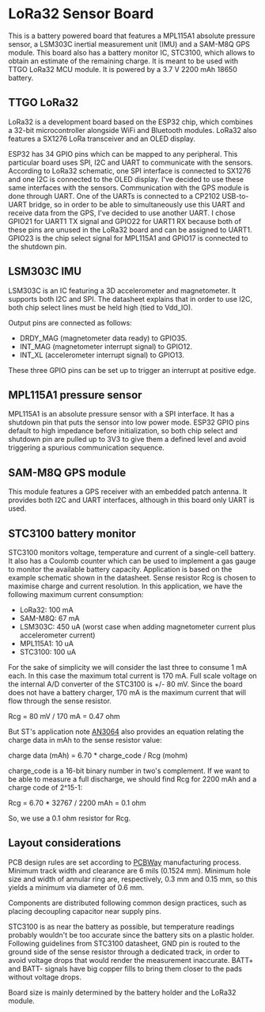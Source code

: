 LoRa32 Sensor Board
===================
This is a battery powered board that features a MPL115A1 absolute pressure sensor, a LSM303C inertial measurement unit (IMU) and a SAM-M8Q GPS module. This board also has a battery monitor IC, STC3100, which allows to obtain an estimate of the remaining charge. It is meant to be used with TTGO LoRa32 MCU module. It is powered by a 3.7 V 2200 mAh 18650 battery.

TTGO LoRa32
-----------
LoRa32 is a development board based on the ESP32 chip, which combines a 32-bit microcontroller alongside WiFi and Bluetooth modules. LoRa32 also features a SX1276 LoRa transceiver and an OLED display.

ESP32 has 34 GPIO pins which can be mapped to any peripheral. This particular board uses SPI, I2C and UART to communicate with the sensors. According to LoRa32 schematic, one SPI interface is connected to SX1276 and one I2C is connected to the OLED display. I've decided to use these same interfaces with the sensors. Communication with the GPS module is done through UART. One of the UARTs is connected to a CP2102 USB-to-UART bridge, so in order to be able to simultaneously use this UART and receive data from the GPS, I've decided to use another UART. I chose GPIO21 for UART1 TX signal and GPIO22 for UART1 RX because both of these pins are unused in the LoRa32 board and can be assigned to UART1. GPIO23 is the chip select signal for MPL115A1 and GPIO17 is connected to the shutdown pin.

LSM303C IMU
-----------
LSM303C is an IC featuring a 3D accelerometer and magnetometer. It supports both I2C and SPI. The datasheet explains that in order to use I2C, both chip select lines must be held high (tied to Vdd_IO).

Output pins are connected as follows:

* DRDY_MAG (magnetometer data ready) to GPIO35.
* INT_MAG (magnetometer interrupt signal) to GPIO12.
* INT_XL (accelerometer interrupt signal) to GPIO13.

These three GPIO pins can be set up to trigger an interrupt at positive edge.

MPL115A1 pressure sensor
------------------------
MPL115A1 is an absolute pressure sensor with a SPI interface. It has a shutdown pin that puts the sensor into low power mode. ESP32 GPIO pins default to high impedance before initialization, so both chip select and shutdown pin are pulled up to 3V3 to give them a defined level and avoid triggering a spurious communication sequence.

SAM-M8Q GPS module
------------------
This module features a GPS receiver with an embedded patch antenna. It provides both I2C and UART interfaces, although in this board only UART is used.

STC3100 battery monitor
-----------------------
STC3100 monitors voltage, temperature and current of a single-cell battery. It also has a Coulomb counter which can be used to implement a gas gauge to monitor the available battery capacity. Application is based on the example schematic shown in the datasheet. Sense resistor Rcg is chosen to maximise charge and current resolution. In this application, we have the following maximum current consumption:

* LoRa32: 100 mA
* SAM-M8Q: 67 mA
* LSM303C: 450 uA (worst case when adding magnetometer current plus accelerometer current)
* MPL115A1: 10 uA
* STC3100: 100 uA

For the sake of simplicity we will consider the last three to consume 1 mA each. In this case the maximum total current is 170 mA. Full scale voltage on the internal A/D converter of the STC3100 is +/- 80 mV. Since the board does not have a battery charger, 170 mA is the maximum current that will flow through the sense resistor.

Rcg = 80 mV / 170 mA = 0.47 ohm


But ST's application note [AN3064](https://www.st.com/content/ccc/resource/technical/document/application_note/fa/c2/de/32/e8/c9/4e/28/CD00248578.pdf/files/CD00248578.pdf/jcr:content/translations/en.CD00248578.pdf) also provides an equation relating the charge data in mAh to the sense resistor value:

charge data (mAh) = 6.70 \* charge_code / Rcg (mohm)

charge_code is a 16-bit binary number in two's complement. If we want to be able to measure a full discharge, we should find Rcg for 2200 mAh and a charge code of 2^15-1:

Rcg = 6.70 \* 32767 / 2200 mAh = 0.1 ohm

So, we use a 0.1 ohm resistor for Rcg.

Layout considerations
---------------------
PCB design rules are set according to [PCBWay](https://www.pcbway.com) manufacturing process. Minimum track width and clearance are 6 mils (0.1524 mm). Minimum hole size and width of annular ring are, respectively, 0.3 mm and 0.15 mm, so this yields a minimum via diameter of 0.6 mm.

Components are distributed following common design practices, such as placing decoupling capacitor near supply pins.

STC3100 is as near the battery as possible, but temperature readings probably wouldn't be too accurate since the battery sits on a plastic holder. Following guidelines from STC3100 datasheet, GND pin is routed to the ground side of the sense resistor through a dedicated track, in order to avoid voltage drops that would render the measurement inaccurate. BATT+ and BATT- signals have big copper fills to bring them closer to the pads without voltage drops.

Board size is mainly determined by the battery holder and the LoRa32 module.
